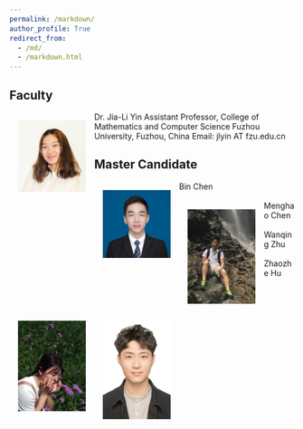 ```yaml
---
permalink: /markdown/
author_profile: True
redirect_from: 
  - /md/
  - /markdown.html
---
```

Faculty
-----
<img src='/images/Yin.JPG' width="120" style="float: left; margin: 15px">
Dr. Jia-Li Yin  
Assistant Professor, College of Mathematics and Computer Science  
Fuzhou University, Fuzhou, China  
Email: jlyin AT fzu.edu.cn  
<br>

Master Candidate
-----
<img src='/images/chen_bin.jpg' width="120" style="float: left; margin: 15px">
Bin Chen
<br>
<br>
<img src='/images/menghao_chen-1.jpg' width="120" style="float: left; margin: 15px">
Menghao Chen
<br>
<br>
<img src='/images/zhu_wanqing.jpg' width="120" style="float: left; margin: 15px">
Wanqing Zhu
<br>
<br>
<img src='/images/hu_zhaozhe.jpg' width="120" style="float: left; margin: 15px">
Zhaozhe Hu
<br>


